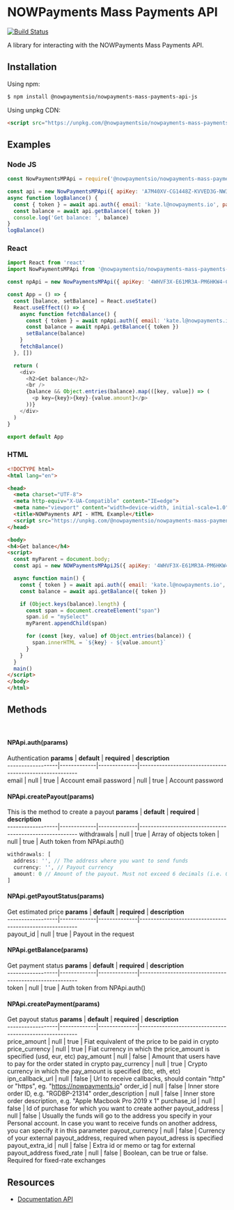 # NOWPayments Mass Payments API

[![Build Status](https://travis-ci.org/joemccann/dillinger.svg?branch=master)](https://travis-ci.org/joemccann/dillinger)

A library for interacting with the NOWPayments Mass Payments API.

## Installation

Using npm:

```bash
$ npm install @nowpaymentsio/nowpayments-mass-payments-api-js
```

Using unpkg CDN:

```html
<script src="https://unpkg.com/@nowpaymentsio/nowpayments-mass-payments-api-js/dist/nowpayments-mass-payments-api-js.min.js"></script>
```

## Examples

### Node JS

```js
const NowPaymentsMPApi = require('@nowpaymentsio/nowpayments-mass-payments-api-js');

const api = new NowPaymentsMPApi({ apiKey: 'A7M40XV-CG1448Z-KVVED3G-NW3V0TK' }) // your api key
async function logBalance() {
  const { token } = await api.auth({ email: 'kate.l@nowpayments.io', password: 'bogdan' })
  const balance = await api.getBalance({ token })
  console.log('Get balance: ', balance)
}
logBalance()
```

### React

```js
import React from 'react'
import NowPaymentsMPApi from '@nowpaymentsio/nowpayments-mass-payments-api-js'

const npApi = new NowPaymentsMPApi({ apiKey: '4WHVF3X-E61MR3A-PM6HKW4-CBF7JVQ' }) // your api key

const App = () => {
  const [balance, setBalance] = React.useState()
  React.useEffect(() => {
    async function fetchBalance() {
      const { token } = await npApi.auth({ email: 'kate.l@nowpayments.io', password: 'bogdan' })
      const balance = await npApi.getBalance({ token })
      setBalance(balance)
    }
    fetchBalance()
  }, [])

  return (
    <div>
      <h2>Get balance</h2>
      <br />
      {balance && Object.entries(balance).map(([key, value]) => (
        <p key={key}>{key}-{value.amount}</p>
      ))}
    </div>
  )
}

export default App
```
### HTML
```html
<!DOCTYPE html>
<html lang="en">

<head>
  <meta charset="UTF-8">
  <meta http-equiv="X-UA-Compatible" content="IE=edge">
  <meta name="viewport" content="width=device-width, initial-scale=1.0">
  <title>NOWPayments API - HTML Example</title>
  <script src="https://unpkg.com/@nowpaymentsio/nowpayments-mass-payments-api-js/dist/nowpayments-mass-payments-api-js.min.js"></script>
</head>

<body>
<h4>Get balance</h4>
<script>
  const myParent = document.body;
  const api = new NOWPaymentsMPApiJS({ apiKey: '4WHVF3X-E61MR3A-PM6HKW4-CBF7JVQ' })

  async function main() {
    const { token } = await api.auth({ email: 'kate.l@nowpayments.io', password: 'bogdan' })
    const balance = await api.getBalance({ token })

    if (Object.keys(balance).length) {
      const span = document.createElement("span")
      span.id = "mySelect"
      myParent.appendChild(span)

      for (const [key, value] of Object.entries(balance)) {
        span.innerHTML = `${key} - ${value.amount}`
      }
    }
  }
  main()
</script>
</body>
</html>
```
## Methods
&nbsp;
#### NPApi.auth(params)
Authentication
**params**       | **default** | **required** | **description**                                        
------------------|-------------|--------------|--------------------------------------------------------                                   
email | null | true | Account email
password | null | true | Account password

#### NPApi.createPayout(params)
This is the method to create a payout
**params**       | **default** | **required** | **description**                                        
------------------|-------------|--------------|--------------------------------------------------------
withdrawals  | null | true | Array of objects
token  | null | true | Auth token from NPApi.auth()
```js
withdrawals: [
  address: '', // The address where you want to send funds
  currency: '', // Payout currency
  amount: 0 // Amount of the payout. Must not exceed 6 decimals (i.e. 0.123456)
]
```

#### NPApi.getPayoutStatus(params)
Get estimated price
**params**       | **default** | **required** | **description**                                        
------------------|-------------|--------------|--------------------------------------------------------                                   
payout_id | null | true | Payout in the request

#### NPApi.getBalance(params)
Get payment status
**params**       | **default** | **required** | **description**                                        
------------------|-------------|--------------|--------------------------------------------------------                                   
token | null | true | Auth token from NPApi.auth()

#### NPApi.createPayment(params)
Get payout status
**params**       | **default** | **required** | **description**                                        
------------------|-------------|--------------|--------------------------------------------------------                                   
price_amount | null | true | Fiat equivalent of the price to be paid in crypto
price_currency | null | true | Fiat currency in which the price_amount is specified (usd, eur, etc)
pay_amount | null | false | Amount that users have to pay for the order stated in crypto
pay_currency | null | true | Crypto currency in which the pay_amount is specified (btc, eth, etc)
ipn_callback_url | null | false | Url to receive callbacks, should contain "http" or "https", eg. "https://nowpayments.io"
order_id | null | false | Inner store order ID, e.g. "RGDBP-21314"
order_description | null | false | Inner store order description, e.g. "Apple Macbook Pro 2019 x 1"
purchase_id | null | false | Id of purchase for which you want to create aother
payout_address | null | false | Usually the funds will go to the address you specify in your Personal account. In case you want to receive funds on another address, you can specify it in this parameter
payout_currency | null | false | Currency of your external payout_address, required when payout_adress is specified
payout_extra_id | null | false | Extra id or memo or tag for external payout_address
fixed_rate | null | false | Boolean, can be true or false. Required for fixed-rate exchanges

## Resources

* [Documentation API](https://documenter.getpostman.com/view/7907941/T1DtdF9a)